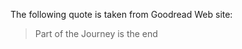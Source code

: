 <!DOCTYPE html>
<html>
<head>
<title>Blockquote Example</title>
</head>
<body>
<p>The following quote is taken from Goodread Web site:</p>
<blockquote>Part of the Journey is the end</blockquote>
</body>
</html>
